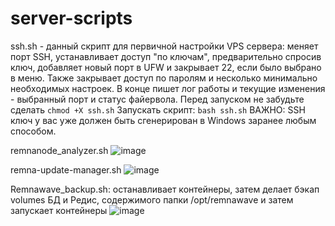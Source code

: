 # server-scripts
ssh.sh - данный скрипт для первичной настройки VPS сервера: меняет порт SSH, устанавливает доступ "по ключам", предварительно спросив ключ, добавляет новый порт в UFW и закрывает 22, если было выбрано в меню. Также закрывает доступ по паролям и несколько минимально необходимых настроек. В конце пишет лог работы и текущие изменения - выбранный порт и статус файервола.
Перед запуском не забудьте сделать `chmod +X ssh.sh`
Запускать скрипт: `bash ssh.sh`
ВАЖНО: SSH ключ у вас уже должен быть сгенерирован в Windows заранее любым способом.

remnanode_analyzer.sh
![image](https://github.com/user-attachments/assets/24c9195d-dc0f-42aa-9036-a4567b3d2669)

remna-update-manager.sh
![image](https://github.com/user-attachments/assets/200a05dc-c228-4592-b8bc-af03208548b9)

Remnawave_backup.sh:
останавливает контейнеры, затем делает бэкап volumes БД и Редис, содержимого папки /opt/remnawave и затем запускает контейнеры
![image](https://github.com/user-attachments/assets/8f0c7183-56ab-4337-afad-0a785f1daae7)
